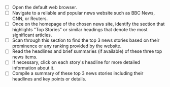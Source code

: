 - [ ] Open the default web browser.
- [ ] Navigate to a reliable and popular news website such as BBC News, CNN, or Reuters.
- [ ] Once on the homepage of the chosen news site, identify the section that highlights "Top Stories" or similar headings that denote the most significant articles.
- [ ] Scan through this section to find the top 3 news stories based on their prominence or any ranking provided by the website.
- [ ] Read the headlines and brief summaries (if available) of these three top news items.
- [ ] If necessary, click on each story's headline for more detailed information about it.
- [ ] Compile a summary of these top 3 news stories including their headlines and key points or details.